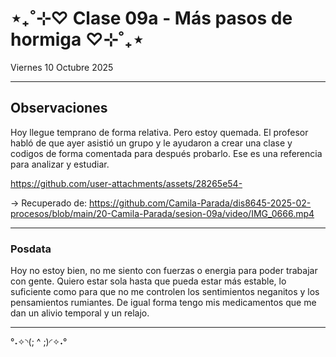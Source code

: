 # ⋆₊˚⊹♡ Clase 09a - Más pasos de hormiga ♡⊹˚₊⋆

Viernes 10 Octubre 2025

***

## Observaciones

Hoy llegue temprano de forma relativa. Pero estoy quemada.
El profesor habló de que ayer asistió un grupo y le ayudaron a crear una clase y codigos de forma comentada para después probarlo. Ese es una referencia para analizar y estudiar.

https://github.com/user-attachments/assets/28265e54-

-> Recuperado de: https://github.com/Camila-Parada/dis8645-2025-02-procesos/blob/main/20-Camila-Parada/sesion-09a/video/IMG_0666.mp4

***

### Posdata

Hoy no estoy bien, no me siento con fuerzas o energia para poder trabajar con gente. Quiero estar sola hasta que pueda estar más estable, lo suficiente como para que no me controlen los sentimientos neganitos y los pensamientos rumiantes. De igual forma tengo mis medicamentos que me dan un alivio temporal y un relajo.

***

°˖✧◝(; ^ ;)◜✧˖°
